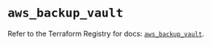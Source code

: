 # `aws_backup_vault`

Refer to the Terraform Registry for docs: [`aws_backup_vault`](https://registry.terraform.io/providers/hashicorp/aws/5.31.0/docs/resources/backup_vault).
